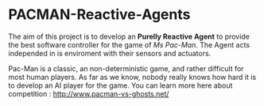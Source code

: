 # PACMAN-Reactive-Agents

The aim of this project is to develop an **Purelly Reactive Agent** to provide the best software controller for the game of *Ms Pac-Man*. The Agent acts independed in is enviroment with their sensors and actuators.

Pac-Man is a classic, an non-deterministic game, and rather difficult for most human players. As far as we know, nobody really knows how hard it is to develop an AI player for the game.
You can learn more here about competition : http://www.pacman-vs-ghosts.net/





